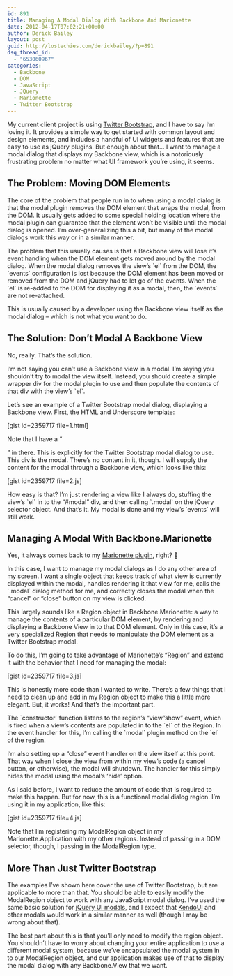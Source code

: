 ```yaml
---
id: 891
title: Managing A Modal Dialog With Backbone And Marionette
date: 2012-04-17T07:02:21+00:00
author: Derick Bailey
layout: post
guid: http://lostechies.com/derickbailey/?p=891
dsq_thread_id:
  - "653060967"
categories:
  - Backbone
  - DOM
  - JavaScript
  - JQuery
  - Marionette
  - Twitter Bootstrap
---
```

My current client project is using [Twitter Bootstrap](http://twitter.github.com/bootstrap/), and I have to say I&#8217;m loving it. It provides a simple way to get started with common layout and design elements, and includes a handful of UI widgets and features that are easy to use as jQuery plugins. But enough about that… I want to manage a modal dialog that displays my Backbone view, which is a notoriously frustrating problem no matter what UI framework you&#8217;re using, it seems.

## The Problem: Moving DOM Elements

The core of the problem that people run in to when using a modal dialog is that the modal plugin removes the DOM element that wraps the modal, from the DOM. It usually gets added to some special holding location where the modal plugin can guarantee that the element won&#8217;t be visible until the modal dialog is opened. I&#8217;m over-generalizing this a bit, but many of the modal dialogs work this way or in a similar manner.

The problem that this usually causes is that a Backbone view will lose it&#8217;s event handling when the DOM element gets moved around by the modal dialog. When the modal dialog removes the view&#8217;s \`el\` from the DOM, the \`events\` configuration is lost because the DOM element has been moved or removed from the DOM and jQuery had to let go of the events. When the \`el\` is re-added to the DOM for displaying it as a modal, then, the \`events\` are not re-attached.

This is usually caused by a developer using the Backbone view itself as the modal dialog &#8211; which is not what you want to do.

## The Solution: Don&#8217;t Modal A Backbone View

No, really. That&#8217;s the solution.

I&#8217;m not saying you can&#8217;t use a Backbone view in a modal. I&#8217;m saying you shouldn&#8217;t try to modal the view itself. Instead, you should create a simple wrapper div for the modal plugin to use and then populate the contents of that div with the view&#8217;s \`el\`.

Let&#8217;s see an example of a Twitter Bootstrap modal dialog, displaying a Backbone view. First, the HTML and Underscore template:

[gist id=2359717 file=1.html]

Note that I have a &#8220;<div id=&#8217;modal&#8217;></div>&#8221; in there. This is explicitly for the Twitter Bootstrap modal dialog to use. This div is the modal. There&#8217;s no content in it, though. I will supply the content for the modal through a Backbone view, which looks like this:

[gist id=2359717 file=2.js]

How easy is that? I&#8217;m just rendering a view like I always do, stuffing the view&#8217;s \`el\` in to the &#8220;#modal&#8221; div, and then calling \`.modal\` on the jQuery selector object. And that&#8217;s it. My modal is done and my view&#8217;s \`events\` will still work.

## Managing A Modal With Backbone.Marionette

Yes, it always comes back to my [Marionette plugin](https://github.com/derickbailey/backbone.marionette), right? 🙂

In this case, I want to manage my modal dialogs as I do any other area of my screen. I want a single object that keeps track of what view is currently displayed within the modal, handles rendering it that view for me, calls the \`.modal\` dialog method for me, and correctly closes the modal when the &#8220;cancel&#8221; or &#8220;close&#8221; button on my view is clicked.

This largely sounds like a Region object in Backbone.Marionette: a way to manage the contents of a particular DOM element, by rendering and displaying a Backbone View in to that DOM element. Only in this case, it&#8217;s a very specialized Region that needs to manipulate the DOM element as a Twitter Bootstrap modal.

To do this, I&#8217;m going to take advantage of Marionette&#8217;s &#8220;Region&#8221; and extend it with the behavior that I need for managing the modal:

[gist id=2359717 file=3.js]

This is honestly more code than I wanted to write. There&#8217;s a few things that I need to clean up and add in my Region object to make this a little more elegant. But, it works! And that&#8217;s the important part.

The \`constructor\` function listens to the region&#8217;s &#8220;view&#8221;show&#8221; event, which is fired when a view&#8217;s contents are populated in to the \`el\` of the Region. In the event handler for this, I&#8217;m calling the \`modal\` plugin method on the \`el\` of the region.

I&#8217;m also setting up a &#8220;close&#8221; event handler on the view itself at this point. That way when I close the view from within my view&#8217;s code (a cancel button, or otherwise), the modal will shutdown. The handler for this simply hides the modal using the modal&#8217;s &#8216;hide&#8217; option.

As I said before, I want to reduce the amount of code that is required to make this happen. But for now, this is a functional modal dialog region. I&#8217;m using it in my application, like this:

[gist id=2359717 file=4.js]

Note that I&#8217;m registering my ModalRegion object in my Marionette.Application with my other regions. Instead of passing in a DOM selector, though, I passing in the ModalRegion type.

## More Than Just Twitter Bootstrap

The examples I&#8217;ve shown here cover the use of Twitter Bootstrap, but are applicable to more than that. You should be able to easily modify the ModalRegion object to work with any JavaScript modal dialog. I&#8217;ve used the same basic solution for [jQuery UI modals](http://jqueryui.com/demos/dialog/), and I expect that [KendoUI](http://demos.kendoui.com/web/window/index.html) and other modals would work in a similar manner as well (though I may be wrong about that).

The best part about this is that you&#8217;ll only need to modify the region object. You shouldn&#8217;t have to worry about changing your entire application to use a different modal system, because we&#8217;ve encapsulated the modal system in to our ModalRegion object, and our application makes use of that to display the modal dialog with any Backbone.View that we want.